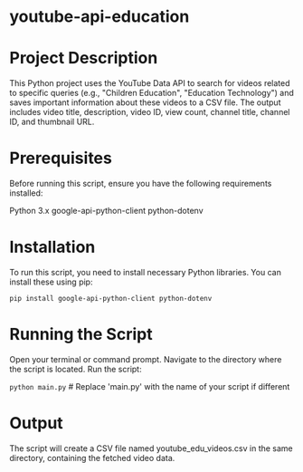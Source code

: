 # youtube-api-education

# Project Description
This Python project uses the YouTube Data API to search for videos related to specific queries (e.g., "Children Education", "Education Technology") and saves important information about these videos to a CSV file. The output includes video title, description, video ID, view count, channel title, channel ID, and thumbnail URL.

# Prerequisites
Before running this script, ensure you have the following requirements installed:

Python 3.x
google-api-python-client
python-dotenv

# Installation
To run this script, you need to install necessary Python libraries. You can install these using pip:

`pip install google-api-python-client python-dotenv`

# Running the Script
Open your terminal or command prompt.
Navigate to the directory where the script is located.
Run the script:

`python main.py`  # Replace 'main.py' with the name of your script if different

# Output
The script will create a CSV file named youtube_edu_videos.csv in the same directory, containing the fetched video data.